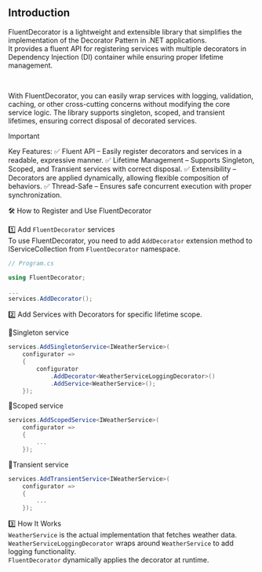 ## Introduction
FluentDecorator is a lightweight and extensible library that simplifies the implementation of the Decorator Pattern in .NET applications.
<br>
It provides a fluent API for registering services with multiple decorators in Dependency Injection (DI) container while ensuring proper lifetime management.

<br>

With FluentDecorator, you can easily wrap services with logging, validation, caching, or other cross-cutting concerns without modifying the core service logic. The library supports singleton, scoped, and transient lifetimes, ensuring correct disposal of decorated services.

> [!IMPORTANT]
> Key Features:
> ✅ Fluent API – Easily register decorators and services in a readable, expressive manner.
> ✅ Lifetime Management – Supports Singleton, Scoped, and Transient services with correct disposal.
> ✅ Extensibility – Decorators are applied dynamically, allowing flexible composition of behaviors.
> ✅ Thread-Safe – Ensures safe concurrent execution with proper synchronization.

🛠️ How to Register and Use FluentDecorator

1️⃣ Add `FluentDecorator` services<br>
To use FluentDecorator, you need to add `AddDecorator` extension method to IServiceCollection from `FluentDecorator` namespace.
```C#
// Program.cs

using FluentDecorator;

...
services.AddDecorator();
```

2️⃣ Add Services with Decorators for specific lifetime scope.

📌Singleton service
```C#
services.AddSingletonService<IWeatherService>(
    configurator =>
    {
        configurator
            .AddDecorator<WeatherServiceLoggingDecorator>()
            .AddService<WeatherService>();
    });
```

📌Scoped service
```C#
services.AddScopedService<IWeatherService>(
    configurator =>
    {
        ...
    });
```

📌Transient service
```C#
services.AddTransientService<IWeatherService>(
    configurator =>
    {
        ...
    });
```

3️⃣ How It Works<br>
`WeatherService` is the actual implementation that fetches weather data.<br>
`WeatherServiceLoggingDecorator` wraps around `WeatherService` to add logging functionality.<br>
`FluentDecorator` dynamically applies the decorator at runtime.
